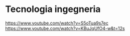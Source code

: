 # Tecnologia ingegneria
https://www.youtube.com/watch?v=S5oTua9s7ec
https://www.youtube.com/watch?v=KBuJqUfO4-w&t=12s